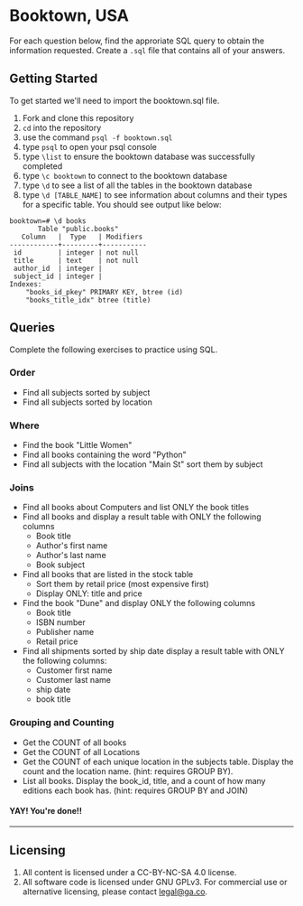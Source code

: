 # Booktown, USA

For each question below, find the approriate SQL query to obtain the information requested. Create a `.sql` file that contains all of your answers.

## Getting Started

To get started we'll need to import the booktown.sql file.

1. Fork and clone this repository
2. `cd` into the repository
3. use the command `psql -f booktown.sql`
4. type `psql` to open your psql console
5. type `\list` to ensure the booktown database was successfully completed
6. type `\c booktown` to connect to the booktown database
7. type `\d` to see a list of all the tables in the booktown database
8. type `\d [TABLE_NAME]` to see information about columns and their types for a specific table. You should see output like below:

```
booktown=# \d books
       Table "public.books"
   Column   |  Type   | Modifiers 
------------+---------+-----------
 id         | integer | not null
 title      | text    | not null
 author_id  | integer | 
 subject_id | integer | 
Indexes:
    "books_id_pkey" PRIMARY KEY, btree (id)
    "books_title_idx" btree (title)
```

## Queries

Complete the following exercises to practice using SQL.

### Order
* Find all subjects sorted by subject
* Find all subjects sorted by location

### Where
* Find the book "Little Women"
* Find all books containing the word "Python"
* Find all subjects with the location "Main St" sort them by subject


### Joins

* Find all books about Computers and list ONLY the book titles
* Find all books and display a result table with ONLY the following columns
	* Book title
	* Author's first name
	* Author's last name
	* Book subject
* Find all books that are listed in the stock table
	* Sort them by retail price (most expensive first)
	* Display ONLY: title and price
* Find the book "Dune" and display ONLY the following columns
	* Book title
	* ISBN number
	* Publisher name
	* Retail price
* Find all shipments sorted by ship date display a result table with ONLY the following columns:
	* Customer first name
	* Customer last name
	* ship date
	* book title

### Grouping and Counting

* Get the COUNT of all books
* Get the COUNT of all Locations
* Get the COUNT of each unique location in the subjects table. Display the count and the location name. (hint: requires GROUP BY).
* List all books. Display the book_id, title, and a count of how many editions each book has. (hint: requires GROUP BY and JOIN)

#### YAY! You're done!!

---

## Licensing
1. All content is licensed under a CC-BY-NC-SA 4.0 license.
2. All software code is licensed under GNU GPLv3. For commercial use or alternative licensing, please contact legal@ga.co.
